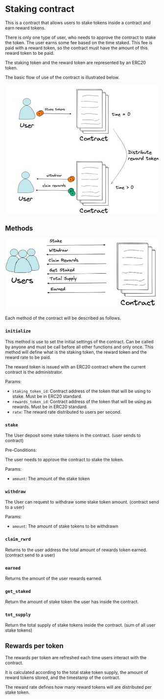 # Staking contract

This is a contract that allows users to stake tokens inside a contract and earn reward tokens.

There is only one type of user, who needs to approve the contract to stake the token. The user earns some fee based on the time staked. This fee is paid with a reward token, so the contract must have the amount of this reward token to be paid.

The staking token and the reward token are represented by an ERC20 token.

The basic flow of use of the contract is illustrated below.

![Basic flow](images/basic-flow.png)



## Methods

![Main functions](images/main-fn.png)

Each method of the contract will be described as follows.

### `initialize`

This method is use to set the initial settings of the contract. Can be called by anyone and must be call before all other functions and only once. This method will define what is the staking token, the reward token and the reward rate to be paid.

The reward token is issued with an ERC20 contract where the current contract is the administrator.

Params:

- `staking_token_id`: Contract address of the token that will be using to stake. Must be in ERC20 standard.
- `rewards_token_id`: Contract address of the token that will be using as rewards. Must be in ERC20 standard.
- `rate`: The reward rate distributed to users per second.


### `stake`

The User deposit some stake tokens in the contract. (user sends to contract)

Pre-Conditions:

The user needs to approve the contract to stake the token.

Params:

- `amount`: The amount of the stake token

### `withdraw`

The User can request to withdraw some stake token amount. (contract send to a user)

Params:

- `amount`: The amount of stake tokens to be withdrawn

### `claim_rwrd`

Returns to the user address the total amount of rewards token earned. (contract send to a user)

### `earned`

Returns the amount of the user rewards earned.

### `get_staked`

Return the amount of stake token the user has inside the contract.

### `tot_supply`

Return the total supply of stake tokens inside the contract. (sum of all user stake tokens)


## Rewards per token

The rewards per token are refreshed each time users interact with the contract.

It is calculated according to the total stake token supply, the amount of reward tokens stored, and the timestamp of the contract.

The reward rate defines how many reward tokens will are distributed per stake token.

